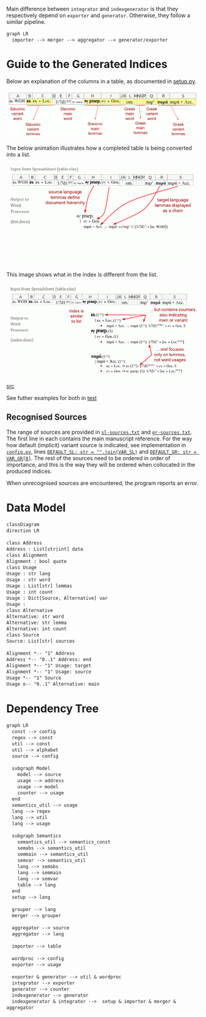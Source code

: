 Main difference between `integrator` and `indexgenerator` is that they respectively depend on `exporter` and `generator`. Otherwise, they follow a similar pipeline.

```mermaid
graph LR
  importer --> merger --> aggregator --> generator/exporter
```

# Guide to the Generated Indices

Below an explanation of the columns in a table, as documented in [setup.py](setup.py#L33).

![An image showing a explanation of the table columns](../docs/table-demo.gif)

The below animation illustrates how a completed table is being converted into a list.

![An animation showing an example of what the integrator does](../docs/integrator-demo.gif) 

This image shows what in the index is different from the list.

![An image showing an example of what the index generator does](../docs/indexgenerator-demo.gif) [src](https://docs.google.com/presentation/d/1QJGfndGEz3s0MTzaVZ7T3PywzJ_DmIANtfSbkfgmQBs)

See futher examples for both in [test](test/)

## Recognised Sources

The range of sources are provided in [`sl-sources.txt`](sl-sources.txt) and [`gr-sources.txt`](gr-sources.txt). The first line in each contains the main manuscript reference. For the way how default (implicit) variant source is indicated, see implementation in [`config.py`](config.py), lines [`DEFAULT_SL: str = "".join(VAR_SL)`](config.py#L52) and [`DEFAULT_GR: str = VAR_GR[0]`](config.py#L54). The rest of the sources need to be ordered in order of importance, and this is the way they will be ordered when collocated in the produced indices.

When unrecognised sources are encountered, the program reports an error.

# Data Model

```mermaid
classDiagram
direction LR

class Address
Address : List[str|int] data
class Alignment
Alignment : bool quote
class Usage
Usage : str lang
Usage : str word
Usage : List[str] lemmas
Usage : int count
Usage : Dict[Source, Alternative] var
Usage : 
class Alternative
Alternative: str word
Alternative: str lemma
Alternative: int count
class Source
Source: List[str] sources

Alignment *-- "1" Address
Address *-- "0..1" Address: end
Alignment *-- "1" Usage: target
Alignment *-- "1" Usage: source
Usage *-- "1" Source
Usage o-- "0..1" Alternative: main
```

# Dependency Tree

```mermaid
graph LR
  const --> config
  regex --> const
  util --> const
  util --> alphabet 
  source --> config

  subgraph Model
    model --> source
    usage --> address
    usage --> model
    counter --> usage
  end
  semantics_util --> usage
  lang --> regex
  lang --> util
  lang --> usage
  
  subgraph Semantics
    semantics_util --> semantics_const
    semabs --> semantics_util
    semmain --> semantics_util
    semvar --> semantics_util
    lang --> semabs
    lang --> semmain
    lang --> semvar
    table --> lang 
  end
  setup --> lang

  grouper --> lang
  merger --> grouper

  aggregator --> source
  aggregator --> lang

  importer --> table

  wordproc --> config
  exporter --> usage

  exporter & generator --> util & wordproc
  integrator --> exporter
  generator --> counter
  indexgenerator --> generator
  indexgenerator & integrator -->  setup & importer & merger & aggregator
```
